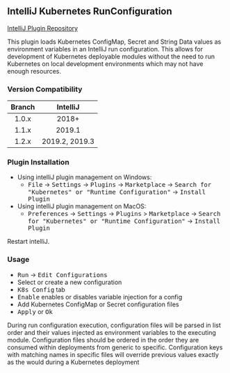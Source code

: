 ## IntelliJ Kubernetes RunConfiguration
[IntelliJ Plugin Repository](https://plugins.jetbrains.com/plugin/12394-kubernetes-runtime-configuration)


This plugin loads Kubernetes ConfigMap, Secret and String Data values as environment variables in an IntelliJ run configuration. This allows for development of Kubernetes deployable modules without the need to run Kubernetes on local development environments which may not have enough resources.

### Version Compatibility
| Branch | IntelliJ |
|:---:|:---:|
| 1.0.x   | 2018+    |
| 1.1.x   | 2019.1   |
| 1.2.x   | 2019.2, 2019.3 |

### Plugin Installation

- Using intelliJ plugin management on Windows:
  - <kbd>File</kbd> -> <kbd>Settings</kbd> -> <kbd>Plugins</kbd> -> <kbd>Marketplace</kbd> -> <kbd>Search for "Kubernetes" or "Runtime Configuration"</kbd> -> <kbd>Install Plugin</kbd>
- Using intelliJ plugin management on MacOS:
  - <kbd>Preferences</kbd> -> <kbd>Settings</kbd> -> <kbd>Plugins</kbd> > <kbd>Marketplace</kbd> -> <kbd>Search for "Kubernetes" or "Runtime Configuration"</kbd> -> <kbd>Install Plugin</kbd>

Restart intelliJ.

### Usage

- <kbd>Run</kbd> -> <kbd>Edit Configurations</kbd>
- Select or create a new configuration
- <kbd>K8s Config</kbd> tab
- <kbd>Enable</kbd> enables or disables variable injection for a config 
- Add Kubernetes ConfigMap or Secret configuration files
- <kbd>Apply</kbd> or <kbd>Ok</kbd>

During run configuration execution, configuration files will be parsed in list order and their values injected as environment variables to the executing module. Configuration files should be ordered in the order they are consumed within deployments from generic to specific. Configuration keys with matching names in specific files will override previous values exactly as the would during a Kubernetes deployment
